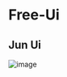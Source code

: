 # Free-Ui


## Jun Ui

![image](https://github.com/user-attachments/assets/ad191fd6-220f-4eb6-930c-71a14ce7c9ff)


